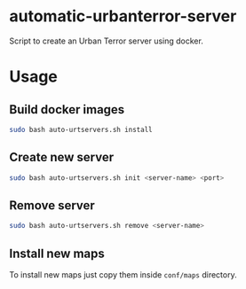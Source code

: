 # automatic-urbanterror-server
Script to create an Urban Terror server using docker.

# Usage

## Build docker images
```bash
sudo bash auto-urtservers.sh install
```

## Create new server
```bash
sudo bash auto-urtservers.sh init <server-name> <port>
```

## Remove server
```bash
sudo bash auto-urtservers.sh remove <server-name>
```

## Install new maps
To install new maps just copy them inside ```conf/maps``` directory.